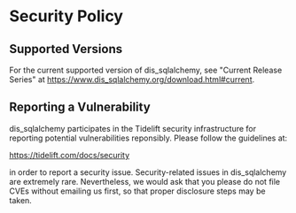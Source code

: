 # Security Policy

## Supported Versions

For the current supported version of dis_sqlalchemy, see "Current Release Series" at 
https://www.dis_sqlalchemy.org/download.html#current.

## Reporting a Vulnerability

dis_sqlalchemy participates in the Tidelift security infrastructure for reporting 
potential vulnerabilities reponsibly.  Please follow the guidelines at:

https://tidelift.com/docs/security

in order to report a security issue. Security-related issues in dis_sqlalchemy 
are extremely rare. Nevertheless, we would ask that you please do not file 
CVEs without emailing us first, so that proper disclosure steps may be taken. 


